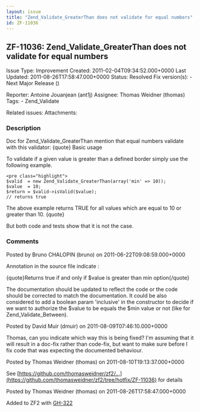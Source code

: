 ```yaml
---
layout: issue
title: "Zend_Validate_GreaterThan does not validate for equal numbers"
id: ZF-11036
---
```


ZF-11036: Zend\_Validate\_GreaterThan does not validate for equal numbers
-------------------------------------------------------------------------

 Issue Type: Improvement Created: 2011-02-04T09:34:52.000+0000 Last Updated: 2011-08-26T17:58:47.000+0000 Status: Resolved Fix version(s): - Next Major Release ()
 
 Reporter:  Antoine Jouanjean (ant1j)  Assignee:  Thomas Weidner (thomas)  Tags: - Zend\_Validate
 
 Related issues: 
 Attachments: 
### Description

Doc for Zend\_Validate\_GreaterThan mention that equal numbers validate with this validator: {quote} Basic usage

To validate if a given value is greater than a defined border simply use the following example.

 
    <pre class="highlight">
    $valid  = new Zend_Validate_GreaterThan(array('min' => 10));
    $value  = 10;
    $return = $valid->isValid($value);
    // returns true


The above example returns TRUE for all values which are equal to 10 or greater than 10. {quote}

But both code and tests show that it is not the case.

 

 

### Comments

Posted by Bruno CHALOPIN (bruno) on 2011-06-22T09:08:59.000+0000

Annotation in the source file indicate :

{quote}Returns true if and only if $value is greater than min option{/quote}

The documentation should be updated to reflect the code or the code should be corrected to match the documentation. It could be also considered to add a boolean param 'inclusive' in the constructor to decide if we want to authorize the $value to be equals the $min value or not (like for Zend\_Validate\_Between).

 

 

Posted by David Muir (dmuir) on 2011-08-09T07:46:10.000+0000

Thomas, can you indicate which way this is being fixed? I'm assuming that it will result in a doc-fix rather than code-fix, but want to make sure before I fix code that was expecting the documented behaviour.

 

 

Posted by Thomas Weidner (thomas) on 2011-08-10T19:13:37.000+0000

See [https://github.com/thomasweidner/zf2/…](https://github.com/thomasweidner/zf2/tree/hotfix/ZF-11036) for details

 

 

Posted by Thomas Weidner (thomas) on 2011-08-26T17:58:47.000+0000

Added to ZF2 with [GH-322](https://github.com/zendframework/zf2/pull/322)

 

 